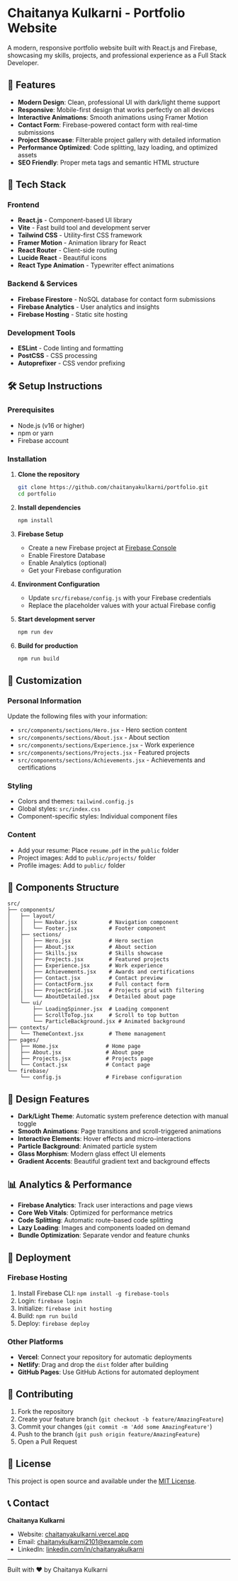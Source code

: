 # Chaitanya Kulkarni - Portfolio Website

A modern, responsive portfolio website built with React.js and Firebase, showcasing my skills, projects, and professional experience as a Full Stack Developer.

## 🌟 Features

- **Modern Design**: Clean, professional UI with dark/light theme support
- **Responsive**: Mobile-first design that works perfectly on all devices
- **Interactive Animations**: Smooth animations using Framer Motion
- **Contact Form**: Firebase-powered contact form with real-time submissions
- **Project Showcase**: Filterable project gallery with detailed information
- **Performance Optimized**: Code splitting, lazy loading, and optimized assets
- **SEO Friendly**: Proper meta tags and semantic HTML structure

## 🚀 Tech Stack

### Frontend
- **React.js** - Component-based UI library
- **Vite** - Fast build tool and development server
- **Tailwind CSS** - Utility-first CSS framework
- **Framer Motion** - Animation library for React
- **React Router** - Client-side routing
- **Lucide React** - Beautiful icons
- **React Type Animation** - Typewriter effect animations

### Backend & Services
- **Firebase Firestore** - NoSQL database for contact form submissions
- **Firebase Analytics** - User analytics and insights
- **Firebase Hosting** - Static site hosting

### Development Tools
- **ESLint** - Code linting and formatting
- **PostCSS** - CSS processing
- **Autoprefixer** - CSS vendor prefixing

## 🛠️ Setup Instructions

### Prerequisites
- Node.js (v16 or higher)
- npm or yarn
- Firebase account

### Installation

1. **Clone the repository**
   ```bash
   git clone https://github.com/chaitanyakulkarni/portfolio.git
   cd portfolio
   ```

2. **Install dependencies**
   ```bash
   npm install
   ```

3. **Firebase Setup**
   - Create a new Firebase project at [Firebase Console](https://console.firebase.google.com/)
   - Enable Firestore Database
   - Enable Analytics (optional)
   - Get your Firebase configuration

4. **Environment Configuration**
   - Update `src/firebase/config.js` with your Firebase credentials
   - Replace the placeholder values with your actual Firebase config

5. **Start development server**
   ```bash
   npm run dev
   ```

6. **Build for production**
   ```bash
   npm run build
   ```

## 🔧 Customization

### Personal Information
Update the following files with your information:
- `src/components/sections/Hero.jsx` - Hero section content
- `src/components/sections/About.jsx` - About section
- `src/components/sections/Experience.jsx` - Work experience
- `src/components/sections/Projects.jsx` - Featured projects
- `src/components/sections/Achievements.jsx` - Achievements and certifications

### Styling
- Colors and themes: `tailwind.config.js`
- Global styles: `src/index.css`
- Component-specific styles: Individual component files

### Content
- Add your resume: Place `resume.pdf` in the `public` folder
- Project images: Add to `public/projects/` folder
- Profile images: Add to `public/` folder

## 📱 Components Structure

```
src/
├── components/
│   ├── layout/
│   │   ├── Navbar.jsx          # Navigation component
│   │   └── Footer.jsx          # Footer component
│   ├── sections/
│   │   ├── Hero.jsx            # Hero section
│   │   ├── About.jsx           # About section
│   │   ├── Skills.jsx          # Skills showcase
│   │   ├── Projects.jsx        # Featured projects
│   │   ├── Experience.jsx      # Work experience
│   │   ├── Achievements.jsx    # Awards and certifications
│   │   ├── Contact.jsx         # Contact preview
│   │   ├── ContactForm.jsx     # Full contact form
│   │   ├── ProjectGrid.jsx     # Projects grid with filtering
│   │   └── AboutDetailed.jsx   # Detailed about page
│   └── ui/
│       ├── LoadingSpinner.jsx  # Loading component
│       ├── ScrollToTop.jsx     # Scroll to top button
│       └── ParticleBackground.jsx # Animated background
├── contexts/
│   └── ThemeContext.jsx        # Theme management
├── pages/
│   ├── Home.jsx               # Home page
│   ├── About.jsx              # About page
│   ├── Projects.jsx           # Projects page
│   └── Contact.jsx            # Contact page
└── firebase/
    └── config.js              # Firebase configuration
```

## 🎨 Design Features

- **Dark/Light Theme**: Automatic system preference detection with manual toggle
- **Smooth Animations**: Page transitions and scroll-triggered animations
- **Interactive Elements**: Hover effects and micro-interactions
- **Particle Background**: Animated particle system
- **Glass Morphism**: Modern glass effect UI elements
- **Gradient Accents**: Beautiful gradient text and background effects

## 📊 Analytics & Performance

- **Firebase Analytics**: Track user interactions and page views
- **Core Web Vitals**: Optimized for performance metrics
- **Code Splitting**: Automatic route-based code splitting
- **Lazy Loading**: Images and components loaded on demand
- **Bundle Optimization**: Separate vendor and feature chunks

## 🚀 Deployment

### Firebase Hosting
1. Install Firebase CLI: `npm install -g firebase-tools`
2. Login: `firebase login`
3. Initialize: `firebase init hosting`
4. Build: `npm run build`
5. Deploy: `firebase deploy`

### Other Platforms
- **Vercel**: Connect your repository for automatic deployments
- **Netlify**: Drag and drop the `dist` folder after building
- **GitHub Pages**: Use GitHub Actions for automated deployment

## 🤝 Contributing

1. Fork the repository
2. Create your feature branch (`git checkout -b feature/AmazingFeature`)
3. Commit your changes (`git commit -m 'Add some AmazingFeature'`)
4. Push to the branch (`git push origin feature/AmazingFeature`)
5. Open a Pull Request

## 📄 License

This project is open source and available under the [MIT License](LICENSE).

## 📞 Contact

**Chaitanya Kulkarni**
- Website: [chaitanyakulkarni.vercel.app](https://portfolio-1ck.web.app/)
- Email: chaitanykulkarni2101@example.com
- LinkedIn: [linkedin.com/in/chaitanyakulkarni](www.linkedin.com/in/chaitanya-kulkarni-ck21)


---

Built with ❤️ by Chaitanya Kulkarni
